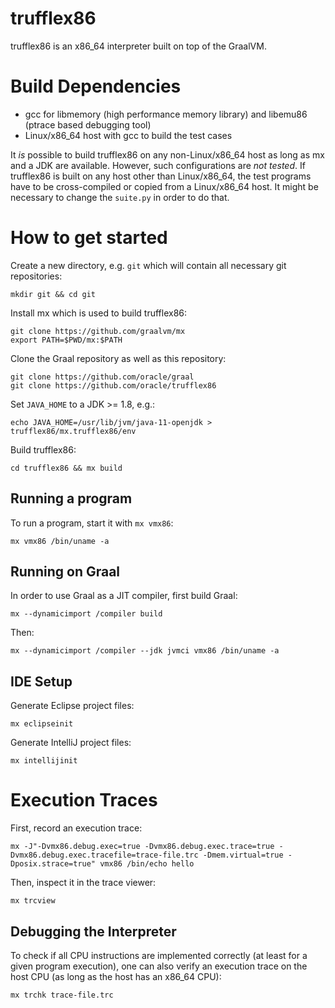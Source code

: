 trufflex86
==========

trufflex86 is an x86\_64 interpreter built on top of the GraalVM.


Build Dependencies
==================

- gcc for libmemory (high performance memory library) and libemu86 (ptrace based debugging tool)
- Linux/x86\_64 host with gcc to build the test cases

It *is* possible to build trufflex86 on any non-Linux/x86\_64 host as long as mx and a JDK are available. However, such configurations are *not tested*. If trufflex86 is built on any host other than Linux/x86\_64, the test programs have to be cross-compiled or copied from a Linux/x86\_64 host. It might be necessary to change the `suite.py` in order to do that.


How to get started
==================

Create a new directory, e.g. `git` which will contain all necessary git repositories:

```
mkdir git && cd git
```

Install mx which is used to build trufflex86:

```
git clone https://github.com/graalvm/mx
export PATH=$PWD/mx:$PATH
```

Clone the Graal repository as well as this repository:

```
git clone https://github.com/oracle/graal
git clone https://github.com/oracle/trufflex86
```

Set `JAVA_HOME` to a JDK >= 1.8, e.g.:

```
echo JAVA_HOME=/usr/lib/jvm/java-11-openjdk > trufflex86/mx.trufflex86/env
```

Build trufflex86:

```
cd trufflex86 && mx build
```

Running a program
-----------------

To run a program, start it with `mx vmx86`:

```
mx vmx86 /bin/uname -a
```

Running on Graal
----------------

In order to use Graal as a JIT compiler, first build Graal:

```
mx --dynamicimport /compiler build
```

Then:

```
mx --dynamicimport /compiler --jdk jvmci vmx86 /bin/uname -a
```

IDE Setup
---------

Generate Eclipse project files:

```
mx eclipseinit
```

Generate IntelliJ project files:

```
mx intellijinit
```


Execution Traces
================

First, record an execution trace:

```
mx -J"-Dvmx86.debug.exec=true -Dvmx86.debug.exec.trace=true -Dvmx86.debug.exec.tracefile=trace-file.trc -Dmem.virtual=true -Dposix.strace=true" vmx86 /bin/echo hello
```

Then, inspect it in the trace viewer:

```
mx trcview
```

Debugging the Interpreter
-------------------------

To check if all CPU instructions are implemented correctly (at least for a given program execution), one can also verify an execution trace on the host CPU (as long as the host has an x86\_64 CPU):

```
mx trchk trace-file.trc
```
